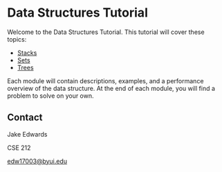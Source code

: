 # Data Structures Tutorial

Welcome to the Data Structures Tutorial. This tutorial will cover these topics:

- [Stacks](1-stacks.md)
- [Sets](2-sets.md)
- [Trees](3-trees.md)

Each module will contain descriptions, examples, and a performance overview of the data structure.  At the end of each module, you will find a problem to solve on your own.

## Contact

Jake Edwards

CSE 212

edw17003@byui.edu
